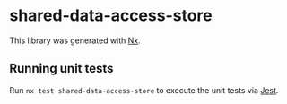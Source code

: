 # shared-data-access-store

This library was generated with [Nx](https://nx.dev).

## Running unit tests

Run `nx test shared-data-access-store` to execute the unit tests via [Jest](https://jestjs.io).
